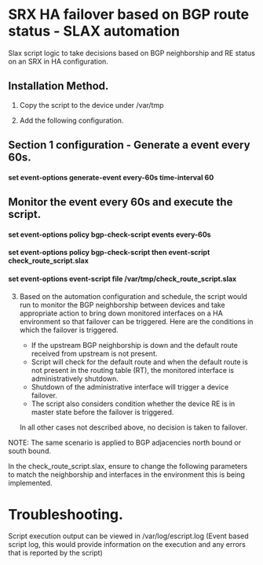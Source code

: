 # SRX HA failover based on BGP route status - SLAX automation

Slax script logic to take decisions based on BGP neighborship and RE status on an SRX in HA configuration.

## Installation Method.

1. Copy the script to the device under /var/tmp

2. Add the following configuration.

## Section 1 configuration - Generate a event every 60s.

#### set event-options generate-event every-60s time-interval 60 

## Monitor the event every 60s and execute the script.

#### set event-options policy bgp-check-script events every-60s 
#### set event-options policy bgp-check-script then event-script check_route_script.slax 
#### set event-options event-script file /var/tmp/check_route_script.slax

3. Based on the automation configuration and schedule, the script would run to monitor the BGP neighborship between devices and take appropriate action to bring down monitored interfaces on a HA environment so that failover can be triggered. Here are the conditions in which the failover is triggered.

    - If the upstream BGP neighborship is down and the default route received from upstream is not present.
    - Script will check for the default route and when the default route is not present in the routing table (RT), the monitored interface is administratively shutdown.
    - Shutdown of the administrative interface will trigger a device failover.
    - The script also considers condition whether the device RE is in master state before the failover is triggered.

    In all other cases not described above, no decision is taken to failover.

NOTE: The same scenario is applied to BGP adjacencies north bound or south bound.

In the check_route_script.slax, ensure to change the following parameters to match the neighborship and interfaces in the environment this is being implemented.

# Troubleshooting.

Script execution output can be viewed in /var/log/escript.log (Event based script log, this would provide information on the execution and any errors that is reported by the script)
